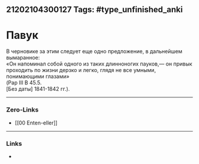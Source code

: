 21202104300127
Tags: #type_unfinished_anki
---
# Павук

В черновике за этим следует еще одно предложение, в дальнейшем вымаранное: <br>«Он напоминал собой одного из таких длинноногих пауков,— он привык проходить по жизни дерзко и легко, глядя не все умными, понимающими глазами» <br>(Pap III B 45.5. <br>[Без даты] 1841-1842 гг.). 

---
### Zero-Links
- [[00 Enten-eller]]
---
### Links
-